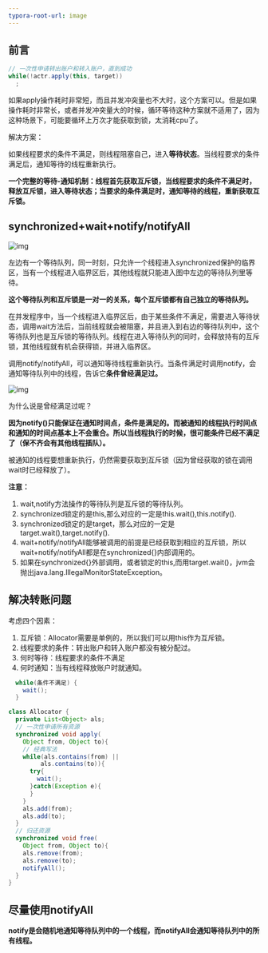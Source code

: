 ```yaml
---
typora-root-url: image
---
```


## 前言

```java
// 一次性申请转出账户和转入账户，直到成功
while(!actr.apply(this, target))
  ;

```

如果apply操作耗时非常短，而且并发冲突量也不大时，这个方案可以。但是如果操作耗时非常长，或者并发冲突量大的时候，循环等待这种方案就不适用了，因为这种场景下，可能要循环上万次才能获取到锁，太消耗cpu了。

解决方案：

如果线程要求的条件不满足，则线程阻塞自己，进入**等待状态**。当线程要求的条件满足后，通知等待的线程重新执行。

**一个完整的等待-通知机制：线程首先获取互斥锁，当线程要求的条件不满足时，释放互斥锁，进入等待状态；当要求的条件满足时，通知等待的线程，重新获取互斥锁。**

## synchronized+wait+notify/notifyAll

![img](/线程等待通知原理1.png)

左边有一个等待队列，同一时刻，只允许一个线程进入synchronized保护的临界区，当有一个线程进入临界区后，其他线程就只能进入图中左边的等待队列里等待。

**这个等待队列和互斥锁是一对一的关系，每个互斥锁都有自己独立的等待队列。**

在并发程序中，当一个线程进入临界区后，由于某些条件不满足，需要进入等待状态，调用wait方法后，当前线程就会被阻塞，并且进入到右边的等待队列中，这个等待队列也是互斥锁的等待队列。线程在进入等待队列的同时，会释放持有的互斥锁，其他线程就有机会获得锁，并进入临界区。

调用notify/notifyAll，可以通知等待线程重新执行。当条件满足时调用notify，会通知等待队列中的线程，告诉它**条件曾经满足过。**

![img](/线程等待通知原理2.png)

为什么说是曾经满足过呢？

**因为notify()只能保证在通知时间点，条件是满足的。而被通知的线程执行时间点和通知的时间点基本上不会重合。所以当线程执行的时候，很可能条件已经不满足了（保不齐会有其他线程插队）。**

被通知的线程要想重新执行，仍然需要获取到互斥锁（因为曾经获取的锁在调用wait时已经释放了）。

**注意：**

1. wait,notify方法操作的等待队列是互斥锁的等待队列。
2. synchronized锁定的是this,那么对应的一定是this.wait(),this.notify().
3. synchronized锁定的是target，那么对应的一定是target.wait(),target.notify().
4. wait+notify/notifyAll能够被调用的前提是已经获取到相应的互斥锁，所以wait+notify/notifyAll都是在synchronized{}内部调用的。
5. 如果在synchronized{}外部调用，或者锁定的this,而用target.wait()，jvm会抛出java.lang.IllegalMonitorStateException。

## 解决转账问题

考虑四个因素：

1. 互斥锁：Allocator需要是单例的，所以我们可以用this作为互斥锁。
2. 线程要求的条件：转出账户和转入账户都没有被分配过。
3. 何时等待：线程要求的条件不满足
4. 何时通知：当有线程释放账户时就通知。

```java
  while(条件不满足) {
    wait();
  }

```

```java
class Allocator {
  private List<Object> als;
  // 一次性申请所有资源
  synchronized void apply(
    Object from, Object to){
    // 经典写法
    while(als.contains(from) ||
         als.contains(to)){
      try{
        wait();
      }catch(Exception e){
      }   
    } 
    als.add(from);
    als.add(to);  
  }
  // 归还资源
  synchronized void free(
    Object from, Object to){
    als.remove(from);
    als.remove(to);
    notifyAll();
  }
}

```

## 尽量使用notifyAll

**notify是会随机地通知等待队列中的一个线程，而notifyAll会通知等待队列中的所有线程。**

